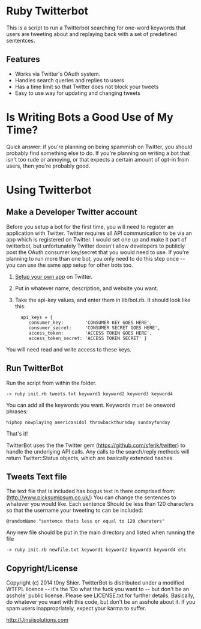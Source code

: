 Ruby Twitterbot
===========

This is a script to run a Twitterbot searching for one-word keywords that
users are tweeting about and replaying back with a set of predefined sententces.


Features
--------
* Works via Twitter's OAuth system.
* Handles search queries and replies to users
* Has a time limit so that Twitter does not block your tweets
* Easy to use way for updating and changing tweets

Is Writing Bots a Good Use of My Time?
======================================

Quick answer: if you're planning on being spammish on Twitter, you
should probably find something else to do. If you're planning on
writing a bot that isn't too rude or annoying, or that expects a
certain amount of opt-in from users, then you're probably good.


Using Twitterbot
================

Make a Developer Twitter account
----------------------
Before you setup a bot for the first time, you will need to register an
application with Twitter.  Twitter requires all API communication to be via an
app which is registered on Twitter. I would set one up and make it
part of twitterbot, but unfortunately Twitter doesn't allow developers
to publicly post the OAuth consumer key/secret that you would need to
use.  If you're planning to run more than one bot, you only need to do
this step once -- you can use the same app setup for other bots too. 

1. [Setup your own app](https://twitter.com/apps/new) on Twitter.

2. Put in whatever name, description, and website you want.

3. Take the api-key values, and enter them in lib/bot.rb. It should look like this:

         api_keys = {
  			consumer_key:        'CONSUMER KEY GOES HERE',
  			consumer_secret:     'CONSUMER SECRET GOES HERE',
  			access_token:        'ACCESS TOKEN GOES HERE',
  			access_token_secret: 'ACCESS TOKEN SECRET' }
 		          

You will need read and write access to these keys. 


Run TwitterBot
--------------

Run the script from within the folder. 

   	-> ruby init.rb tweets.txt keyword1 keyword2 keyword3 keyword4 

You can add all the keywords you want. Keywords must be oneword phrases: 
	
	hiphop nowplaying americanidol throwbackthursday sundayfunday 

That's it!

TwitterBot uses the the Twitter gem
(https://github.com/sferik/twitter) to handle the underlying API
calls. Any calls to the search/reply methods will return
Twitter::Status objects, which are basically extended hashes.

Tweets Text file
--------------
The text file that is included has bogus text in there comprised from:
(http://www.picksumipsum.co.uk/)
You can change the sentences to whatever you would like.  Each sentence
Should be less than 120 characters so that the username your tweeting
to can be included: 

	@randomName "sentemce thats less or equal to 120 charaters" 

Any new file should be put in the main directory and listed when running the file 

	-> ruby init.rb newfile.txt keyword1 keyword2 keyword3 keyword4 etc



Copyright/License
-----------------

Copyright (c) 2014 t0ny Shier. TwitterBot is distributed under a
modified WTFPL licence -- it's the 'Do what the fuck you want to --
but don't be an asshole' public license.  Please see LICENSE.txt for
further details. Basically, do whatever you want with this code, but
don't be an asshole about it.  If you spam users inappropriately,
expect your karma to suffer.


http://Jinsiisolutions.com
